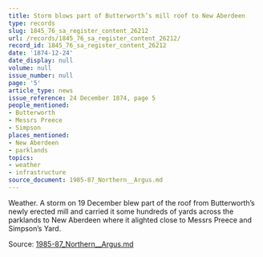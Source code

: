 ```yaml
---
title: Storm blows part of Butterworth’s mill roof to New Aberdeen
type: records
slug: 1845_76_sa_register_content_26212
url: /records/1845_76_sa_register_content_26212/
record_id: 1845_76_sa_register_content_26212
date: '1874-12-24'
date_display: null
volume: null
issue_number: null
page: '5'
article_type: news
issue_reference: 24 December 1874, page 5
people_mentioned:
- Butterworth
- Messrs Preece
- Simpson
places_mentioned:
- New Aberdeen
- parklands
topics:
- weather
- infrastructure
source_document: 1985-87_Northern__Argus.md
---
```


Weather.  A storm on 19 December blew part of the roof from Butterworth’s newly erected mill and carried it some hundreds of yards across the parklands to New Aberdeen where it alighted close to Messrs Preece and Simpson’s Yard.

Source: [1985-87_Northern__Argus.md](/downloads/markdown/1985-87_Northern__Argus.md)
